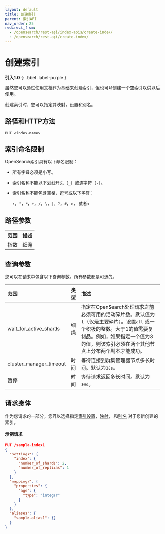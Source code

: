 ```yaml
---
layout: default
title: 创建索引
parent: 索引API
nav_order: 25
redirect_from:
  - /opensearch/rest-api/index-apis/create-index/
  - /opensearch/rest-api/create-index/
---
```


# 创建索引
**引入1.0**
{: .label .label-purple }

虽然您可以通过使用文档作为基础来创建索引，但也可以创建一个空索引以供以后使用。

创建索引时，您可以指定其映射，设置和别名。

## 路径和HTTP方法

```
PUT <index-name>
```

## 索引命名限制

OpenSearch索引具有以下命名限制：

- 所有字母必须是小写。
- 索引名称不能以下划线开头（`_`）或连字符（`-`）。
- 索引名称不能包含空格，逗号或以下字符：

  `:`，`"`，`*`，`+`，`/`，`\`，`|`，`?`，`#`，`>`， 或者`<`

## 路径参数

| 范围| 描述|
:--- | :--- 
| 指数| 细绳| 索引名称。必须符合[索引命名限制](#index-naming-restrictions)。必需的。|

## 查询参数

您可以在请求中包含以下查询参数。所有参数都是可选的。

范围| 类型| 描述
:--- | :--- | :---
wait_for_active_shards| 细绳| 指定在OpenSearch处理请求之前必须可用的活动碎片数。默认值为1（仅是主要碎片）。设置`all` 或一个积极的整数。大于1的值需要复制品。例如，如果指定一个值为3的值，则该索引必须在两个其他节点上分布两个副本才能成功。
cluster_manager_timeout| 时间| 等待连接到群集管理器节点多长时间。默认为`30s`。
暂停| 时间| 等待请求返回多长时间。默认为`30s`。

## 请求身体

作为您请求的一部分，您可以选择指定[索引设置]({{site.url}}{{site.baseurl}}/im-plugin/index-settings/)，[映射]({{site.url}}{{site.baseurl}}/field-types/index/)， 和[别名]({{site.url}}{{site.baseurl}}/opensearch/index-alias/) 对于您新创建的索引。

#### 示例请求

```json
PUT /sample-index1
{
  "settings": {
    "index": {
      "number_of_shards": 2,
      "number_of_replicas": 1
    }
  },
  "mappings": {
    "properties": {
      "age": {
        "type": "integer"
      }
    }
  },
  "aliases": {
    "sample-alias1": {}
  }
}
```

